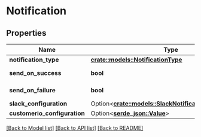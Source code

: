 # Notification

## Properties

Name | Type | Description | Notes
------------ | ------------- | ------------- | -------------
**notification_type** | [**crate::models::NotificationType**](NotificationType.md) |  | 
**send_on_success** | **bool** |  | [default to false]
**send_on_failure** | **bool** |  | [default to true]
**slack_configuration** | Option<[**crate::models::SlackNotificationConfiguration**](SlackNotificationConfiguration.md)> |  | [optional]
**customerio_configuration** | Option<[**serde_json::Value**](.md)> |  | [optional]

[[Back to Model list]](../README.md#documentation-for-models) [[Back to API list]](../README.md#documentation-for-api-endpoints) [[Back to README]](../README.md)



